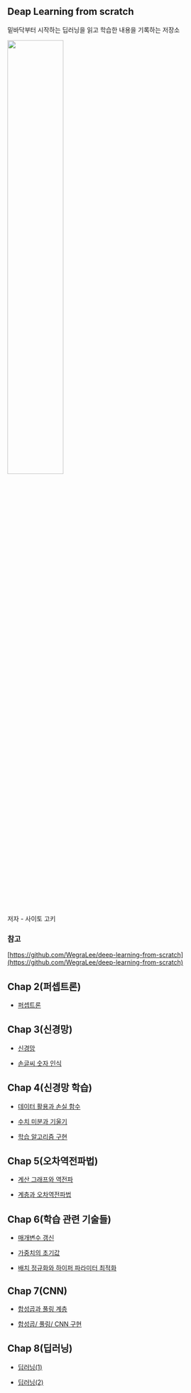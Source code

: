 ## Deap Learning from scratch

밑바닥부터 시작하는 딥러닝을 읽고 학습한 내용을 기록하는 저장소

<img src="https://www.hanbit.co.kr/data/books/B8475831198_l.jpg" width=50% />

저자 - 사이토 고키

### 참고

[https://github.com/WegraLee/deep-learning-from-scratch](https://github.com/WegraLee/deep-learning-from-scratch)

## Chap 2(퍼셉트론)

- [퍼셉트론](https://github.com/hs-krispy/Deep-Learning/blob/master/Chap2/퍼셉트론.md)

## Chap 3(신경망)

- [신경망](https://github.com/hs-krispy/Deep-Learning/blob/master/Chap3/%EC%8B%A0%EA%B2%BD%EB%A7%9D.md)

- [손글씨 숫자 인식](https://github.com/hs-krispy/Deep-Learning/blob/master/Chap3/%EC%86%90%EA%B8%80%EC%94%A8%20%EC%88%AB%EC%9E%90%20%EC%9D%B8%EC%8B%9D.md)

## Chap 4(신경망 학습)

- [데이터 활용과 손실 함수](https://github.com/hs-krispy/Deep-Learning/blob/master/Chap4/%EB%8D%B0%EC%9D%B4%ED%84%B0%20%ED%99%9C%EC%9A%A9%EA%B3%BC%20%EC%86%90%EC%8B%A4%20%ED%95%A8%EC%88%98.md)

- [수치 미분과 기울기](https://github.com/hs-krispy/Deep-Learning/blob/master/Chap4/%EC%88%98%EC%B9%98%20%EB%AF%B8%EB%B6%84%EA%B3%BC%20%EA%B8%B0%EC%9A%B8%EA%B8%B0.md)

- [학습 알고리즘 구현](https://github.com/hs-krispy/Deep-Learning/blob/master/Chap4/%ED%95%99%EC%8A%B5%20%EC%95%8C%EA%B3%A0%EB%A6%AC%EC%A6%98%20%EA%B5%AC%ED%98%84.md)

## Chap 5(오차역전파법)

- [계산 그래프와 역전파](https://github.com/hs-krispy/Deep-Learning/blob/master/Chap5/%EA%B3%84%EC%82%B0%20%EA%B7%B8%EB%9E%98%ED%94%84%EC%99%80%20%EC%97%AD%EC%A0%84%ED%8C%8C.md)

- [계층과 오차역전파법](https://github.com/hs-krispy/Deep-Learning/blob/master/Chap5/%EA%B3%84%EC%B8%B5%EA%B3%BC%20%EC%98%A4%EC%B0%A8%EC%97%AD%EC%A0%84%ED%8C%8C%EB%B2%95.md)

## Chap 6(학습 관련 기술들)

- [매개변수 갱신](https://github.com/hs-krispy/Deep-Learning/blob/master/Chap6/%EB%A7%A4%EA%B0%9C%EB%B3%80%EC%88%98%20%EA%B0%B1%EC%8B%A0.md)
- [가중치의 초기값](https://github.com/hs-krispy/Deep-Learning/blob/master/Chap6/%EA%B0%80%EC%A4%91%EC%B9%98%EC%9D%98%20%EC%B4%88%EA%B8%B0%EA%B0%92.md)

- [배치 정규화와 하이퍼 파라미터 최적화](https://github.com/hs-krispy/Deep-Learning/blob/master/Chap6/%EB%B0%B0%EC%B9%98%20%EC%A0%95%EA%B7%9C%ED%99%94%EC%99%80%20%ED%95%98%EC%9D%B4%ED%8D%BC%20%ED%8C%8C%EB%9D%BC%EB%AF%B8%ED%84%B0%20%EC%B5%9C%EC%A0%81%ED%99%94.md)

## Chap 7(CNN)

- [합성곱과 풀링 계층](https://github.com/hs-krispy/Deep-Learning/blob/master/Chap7/%ED%95%A9%EC%84%B1%EA%B3%B1%EA%B3%BC%20%ED%92%80%EB%A7%81%20%EA%B3%84%EC%B8%B5.md)

- [합성곱/ 풀링/ CNN 구현](https://github.com/hs-krispy/Deep-Learning/blob/master/Chap7/%ED%95%A9%EC%84%B1%EA%B3%B1%2C%20%ED%92%80%EB%A7%81%2C%20CNN%20%EA%B5%AC%ED%98%84.md)

## Chap 8(딥러닝)

- [딥러닝(1)](https://github.com/hs-krispy/Deep-Learning/blob/master/Chap8/%EB%94%A5%EB%9F%AC%EB%8B%9D(1).md)

- [딥러닝(2)](https://github.com/hs-krispy/Deep-Learning/blob/master/Chap8/%EB%94%A5%EB%9F%AC%EB%8B%9D(2).md)